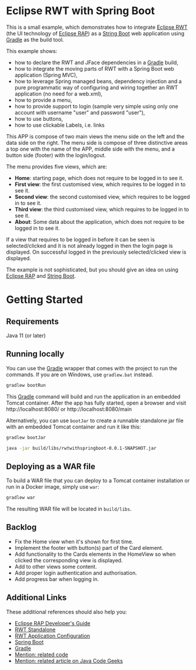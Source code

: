 # Eclipse RWT with Spring Boot
This is a small example, which demonstrates how to integrate [Eclipse RWT](https://www.eclipse.org/rap/) (the UI technology of [Eclipse RAP](https://www.eclipse.org/rap/developers-guide/)) as a [String Boot](https://spring.io/projects/spring-boot) web application using [Gradle](https://docs.gradle.org/current/userguide/userguide.html) as the build tool.

This example shows:
* how to declare the RWT and JFace dependencies in a [Gradle](https://docs.gradle.org/current/userguide/userguide.html) build,
* how to integrate the moving parts of RWT with a Spring Boot web application (Spring MVC),
* how to leverage Spring managed beans, dependency injection and a pure programmatic way of configuring and wiring together an RWT application (no need for a web.xml),
* how to provide a menu,
* how to provide support to login (sample very simple using only one account with username "user" and password "user"),
* how to use buttons,
* how to use clickable Labels, i.e. links

This APP is compose of two main views the menu side on the left and the data side on the right.
The menu side is compose of three distinctive areas a top one with the name of the APP, middle side with the menu, and a button side (footer) with the login/logout.

The menu provides five views, which are:
- **Home**: starting page, which does not require to be logged in to see it.
- **First view**: the first customised view, which requires to be logged in to see it.
- **Second view**: the second customised view, which requires to be logged in to see it.
- **Third view**: the third customised view, which requires to be logged in to see it.
- **About**: Some data about the application, which does not require to be logged in to see it.

If a view that requires to be logged in before it can be seen is selected/clicked and it is not already logged in then the login page is displayed. On successful logged in the previously selected/clicked view is displayed.

The example is not sophisticated, but you should give an idea on using [Eclipse RAP](https://www.eclipse.org/rap/developers-guide/) and [String Boot](https://spring.io/projects/spring-boot).

# Getting Started

## Requirements

Java 11 (or later)

## Running locally

You can use the [Gradle](https://docs.gradle.org/current/userguide/userguide.html) wrapper that comes with the project to run the commands.
If you are on Windows, use `gradlew.bat` instead.

```bash
gradlew bootRun
```

This [Gradle](https://docs.gradle.org/current/userguide/userguide.html) command will build and run the application in an embedded Tomcat container.
After the app has fully started, open a browser and visit http://localhost:8080/ or http://localhost:8080/main

Alternatively, you can use `bootJar` to create a runnable standalone jar file with an embedded Tomcat container and run it like this:

```bash
gradlew bootJar

java -jar build/libs/rwtwithspringboot-0.0.1-SNAPSHOT.jar
```

## Deploying as a WAR file

To build a WAR file that you can deploy to a Tomcat container installation or run in a Docker image, simply use `war`:

```bash
gradlew war
```

The resulting WAR file will be located in `build/libs`.

## Backlog

* Fix the Home view when it's shown for first time.
* Implement the footer with button(s) part of the Card element.
* Add functionality to the Cards elements in the HomeView so when clicked the corresponding view is displayed.
* Add to other views some content.
* Add proper login authentication and authorisation.
* Add progress bar when logging in.

## Additional Links
These additional references should also help you:

* [Eclipse RAP Developer's Guide](https://www.eclipse.org/rap/developers-guide/)
* [RWT Standalone](https://www.eclipse.org/rap/developers-guide/devguide.php?topic=rwt-standalone.html&version=3.20)
* [RWT Application Configuration](https://www.eclipse.org/rap/developers-guide/devguide.php?topic=application-configuration.html&version=3.20)
* [Spring Boot](https://www.eclipse.org/rap/developers-guide/)
* [Gradle](https://docs.gradle.org/current/userguide/userguide.html)
* [Mention: related code](https://github.com/bwolff/rwt-on-spring-boot)
* [Mention: related article on Java Code Geeks](https://www.javacodegeeks.com/2018/11/eclipse-rap-spring-boot.html)
